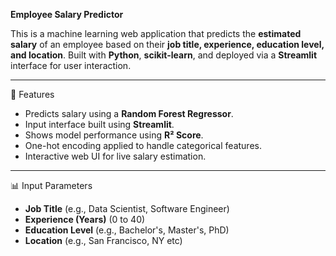 **Employee Salary Predictor**

This is a machine learning web application that predicts the **estimated salary** of an employee based on their **job title, experience, education level, and location**. Built with **Python**, **scikit-learn**, and deployed via a **Streamlit** interface for user interaction.

---

🔧 Features

- Predicts salary using a **Random Forest Regressor**.
- Input interface built using **Streamlit**.
- Shows model performance using **R² Score**.
- One-hot encoding applied to handle categorical features.
- Interactive web UI for live salary estimation.

---

📊 Input Parameters

- **Job Title** (e.g., Data Scientist, Software Engineer)
- **Experience (Years)** (0 to 40)
- **Education Level** (e.g., Bachelor's, Master's, PhD)
- **Location** (e.g., San Francisco, NY etc)

  
